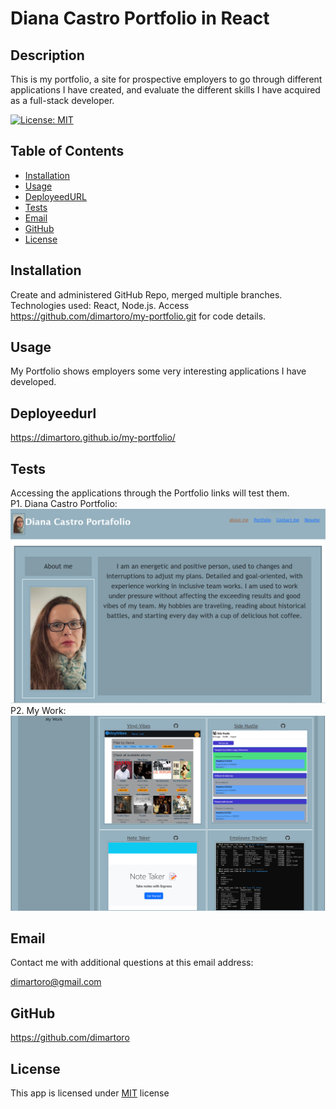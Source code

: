 
# Diana Castro Portfolio in React

## Description
This is my portfolio, a site for prospective employers to go through different applications I have created, and evaluate the different skills I have acquired as a full-stack developer.

  [![License: MIT](https://img.shields.io/badge/License-MIT-yellow.svg)](https://opensource.org/licenses/MIT)

## Table of Contents
- [Installation](#installation)
- [Usage](#usage)
- [DeployeedURL](#deployeedurl)
- [Tests](#tests)
- [Email](#email)
- [GitHub](#github)
- [License](#license)

## Installation
Create and administered GitHub Repo, merged multiple branches. Technologies used: React, Node.js.   Access https://github.com/dimartoro/my-portfolio.git for code details. 

## Usage
My Portfolio shows employers some very interesting applications I have developed.

## Deployeedurl
https://dimartoro.github.io/my-portfolio/

## Tests
Accessing the applications through the Portfolio links will test them.  
P1. Diana Castro Portfolio:           
![alt "DC Portfolio"](./src/assets/images/dcportfolio.png)        
P2. My Work:          
![alt "My Work"](./src/assets/images/mywork.png) 

## Email
Contact me with additional questions at this email address:

dimartoro@gmail.com

## GitHub
https://github.com/dimartoro

## License
This app is licensed under [MIT](https://choosealicense.com/licenses/mit/) license



